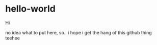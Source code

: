 # hello-world

Hi

no idea what to put here, so.. i hope i get the hang of this github thing teehee

